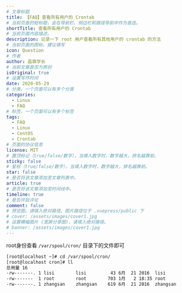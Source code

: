 ```yaml
---
# 文章标题
title: 【FAQ】查看所有用户的 Crontab
# 当前页面的短标题，会在导航栏、侧边栏和路径导航中作为首选。
shortTitle: 查看所有用户的 Crontab
# 当前页面内容描述。
description: 记录一下 root 用户查看所有其他用户的 crontab 的方法
# 当前页面的图标，建议填写
icon: Question
# 作者
author: 昌霖学长
# 当前文章是否为原创
isOriginal: true
# 设置写作时间
date: 2020-05-29
# 分类，一个页面可以有多个分类
categories: 
  - Linux
  - FAQ
# 标签，一个页面可以有多个标签
tags: 
  - FAQ
  - Linux
  - CentOS
  - Crontab
# 页面的协议信息
license: MIT 
# 置顶标记（true/false/数字），当填入数字时，数字越大，排名越靠前。
sticky: false
# 星标（true/false/数字），当填入数字时，数字越大，排名越靠前。
star: false
# 是否将该文章添加至文章列表中。
article: true
# 是否将该文章添加至时间线中。
timeline: true
# 是否开启评论
comment: false
# 预览图。请填入绝对路径。图片路径位于 .vuepress/public 下
# cover: /assets/images/cover1.jpg
# 设置横幅图片 (宽屏分享图)，请填入绝对路径。
# banner: /assets/images/cover1.jpg
---
```


root身份查看 `/var/spool/cron/` 目录下的文件即可

```bash
[root@localhost ~]# cd /var/spool/cron/
[root@localhost cron]# ll
总用量 16
-rw-------. 1 lisi        lisi         43 6月  21 2016  lisi
-rw-------  1 root        root        703 1月   2 18:35 root
-rw-------. 1 zhangsan    zhangsan    619 6月  21 2016  zhangsan
```

